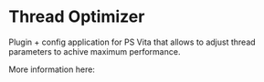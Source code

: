 # Thread Optimizer

Plugin + config application for PS Vita that allows to adjust thread parameters to achive maximum performance.

More information here:
